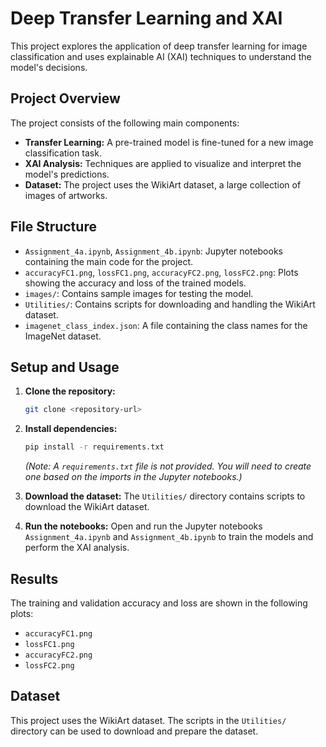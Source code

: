 # Deep Transfer Learning and XAI

This project explores the application of deep transfer learning for image classification and uses explainable AI (XAI) techniques to understand the model's decisions.

## Project Overview

The project consists of the following main components:

- **Transfer Learning:** A pre-trained model is fine-tuned for a new image classification task.
- **XAI Analysis:** Techniques are applied to visualize and interpret the model's predictions.
- **Dataset:** The project uses the WikiArt dataset, a large collection of images of artworks.

## File Structure

- `Assignment_4a.ipynb`, `Assignment_4b.ipynb`: Jupyter notebooks containing the main code for the project.
- `accuracyFC1.png`, `lossFC1.png`, `accuracyFC2.png`, `lossFC2.png`: Plots showing the accuracy and loss of the trained models.
- `images/`: Contains sample images for testing the model.
- `Utilities/`: Contains scripts for downloading and handling the WikiArt dataset.
- `imagenet_class_index.json`: A file containing the class names for the ImageNet dataset.

## Setup and Usage

1. **Clone the repository:**
   ```bash
   git clone <repository-url>
   ```
2. **Install dependencies:**
   ```bash
   pip install -r requirements.txt
   ```
   *(Note: A `requirements.txt` file is not provided. You will need to create one based on the imports in the Jupyter notebooks.)*

3. **Download the dataset:**
   The `Utilities/` directory contains scripts to download the WikiArt dataset.

4. **Run the notebooks:**
   Open and run the Jupyter notebooks `Assignment_4a.ipynb` and `Assignment_4b.ipynb` to train the models and perform the XAI analysis.

## Results

The training and validation accuracy and loss are shown in the following plots:

- `accuracyFC1.png`
- `lossFC1.png`
- `accuracyFC2.png`
- `lossFC2.png`

## Dataset

This project uses the WikiArt dataset. The scripts in the `Utilities/` directory can be used to download and prepare the dataset.

